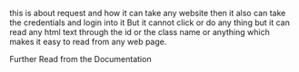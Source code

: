 this is about request and how it can take any website then it also can take the credentials and login into it
But it cannot click or do any thing but it can read any html text through the id or the class name or anything which makes it easy to read from any web page.

Further Read from the Documentation

